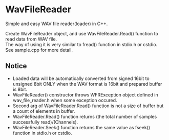 # WavFileReader
Simple and easy WAV file reader(loader) in C++.

Create WavFileReader object, and use WavFileReader.Read() function to read data from WAV file.  
The way of using it is very similar to fread() function in stdio.h or cstdio.  
See sample.cpp for more detail.

## Notice
* Loaded data will be automatically converted from signed 16bit to unsigned 8bit ONLY when the WAV format is 16bit and prepared buffer is 8bit.
* WavFileReader() constructor throws WFRException object defined in wav_file_reader.h when some exception occured.
* Second arg of WavFileReader.Read() function is not a size of buffer but a count of elements in buffer.
* WavFileReader.Read() function returns (the total number of samples successfully read)/(Channels).
* WavFileReader.Seek() function returns the same value as fseek() function in stdio.h or cstdio.
